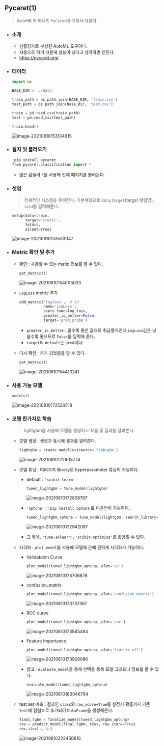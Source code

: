 ## Pycaret(1)

> AutoML의 하나인 `PyCaret`에 대해서 다룬다.



* ### 소개

  *  신흥강자로 부상한 AutoML 도구이다.
  * 자동으로 하기 때문에 성능이 낮다고 생각하면 안된다.
  * https://pycaret.org/



* ### 데이터

  ```python
  import os
  
  BASE_DIR = './data' 
  
  train_path = os.path.join(BASE_DIR, 'train.csv')
  test_path = os.path.join(base_dir, 'test.csv')
  
  train = pd.read_csv(train_path)
  test = pd.read_csv(test_path)
  
  train.head()
  ```

  ![image-20210810153134615](markdown-images/image-20210810153134615.png)



* ### 설치 및 불러오기

  ```python
  !pip install pycaret
  from pycaret.classification import *
  ```

  * 많은 삶들이 `*`를 사용해 전체 패키지를 불러온다.



* ### 셋업

  > 전체적인 시스템을 준비한다. 기본세팅으로 `data`,`target`(target 컬럼명), `fold`를 입력해준다.

  ```python
  setup(data=train,
        target='credit',
        fold=5,
        silent=True)
  ```

  ![image-20210810153533047](markdown-images/image-20210810153533047.png)



* ### Metric 확인 및 추가

  * 확인 : 사용할 수 있는 metic 정보를 알 수 있다.

    ```python
    get_metrics()
    ```

    ![image-20210810154005033](markdown-images/image-20210810154005033.png)

  * `LogLoss` metric 추가

    ```python
    add_metric('logloss',  # id
               name='LogLoss', 
               score_func=log_loss, 
               greater_is_better=False, 
               target='pred_proba')
    ```

    * `greater_is_better` : 클수록 좋은 값으로 취급할지인데 `LogLoss`값은 낮을수록 좋으므로 `False`를 입력해 준다.
    * `target`의 `default`는 `pred`이다.

  * 다시 확인 : 추가 되었음을 알 수 있다.

    ```python
    get_metrics()
    ```

    ![image-20210810154413241](markdown-images/image-20210810154413241.png)





* ### 사용 가능 모델

  ```python
  models()
  ```

  ![image-20210810172526518](markdown-images/image-20210810172526518.png)



* ### 모델 한가지로 학습

  > lightgbm을 사용해 모델을 생성하고 학습 및 결과를 살펴본다.

  * 모델 생성 : 생성과 동시에 결과를 알려준다.

    ```python
    lightgbm = create_model(estimator='lightgbm')
    ```

    ![image-20210810172603774](markdown-images/image-20210810172603774.png)

  * 모델 튜닝 : 여러가지 library로 hyperparameter 튜닝이 가능하다.

    * default : `'scikit-learn'`

      ```python
      tuned_lightgbm = tune_model(lightgbm)
      ```

      ![image-20210810172838787](markdown-images/image-20210810172838787.png)

    * `'optuna'` : `!pip install optuna` 로 다운받아 가능하다.

      ```python
      tuned_lightgbm_optuna = tune_model(lightgbm, search_library='optuna')
      ```

      ![image-20210810172942097](markdown-images/image-20210810172942097.png)

    * 그 밖에, `'tune-sklearn'`, `'scikit-optimize'`를 활용할 수 있다.

  * 시각화 : `plot_model`을 사용해 모델에 관해 편하게 시각화가 가능하다.

    * Validataion Curve

      ```python
      plot_model(tuned_lightgbm_optuna, plot='vc')
      ```

      ![image-20210810173706878](markdown-images/image-20210810173706878.png)

    * confusion_matrix

      ```python
      plot_model(tuned_lightgbm_optuna, plot='confusion_matrix')
      ```

      ![image-20210810173737397](markdown-images/image-20210810173737397.png)

    * ROC curve

      ```python
      plot_model(tuned_lightgbm_optuna, plot='auc')
      ```

      ![image-20210810173845484](markdown-images/image-20210810173845484.png)

    * Feature Importance

      ```python
      plot_model(tuned_lightgbm_optuna, plot='feature_all')
      ```

      ![image-20210810173928086](markdown-images/image-20210810173928086.png)

    * 참고 : `evaluate_model`을 통해 선택을 통해 모델 그래프나 정보를 볼 수 있다.

      ```python
      evaluate_model(tuned_lightgbm_optuna)
      ```

      ![image-20210810183046794](markdown-images/image-20210810183046794.png)

  * test set 예측 : 결과인 `class`와 `raw_score=True`를 설정시 확률까지 기존 `test`에 컬럼ㅇ로 추가되어  `DataFrame`을 생성해준다.

    ```python
    final_lgbm = finalize_model(tuned_lightgbm_optuna)
    res = predict_model(final_lgbm, test, raw_score=True)
    res.iloc[:,-4:]
    ```

    ![image-20210810222456816](markdown-images/image-20210810222456816.png)

